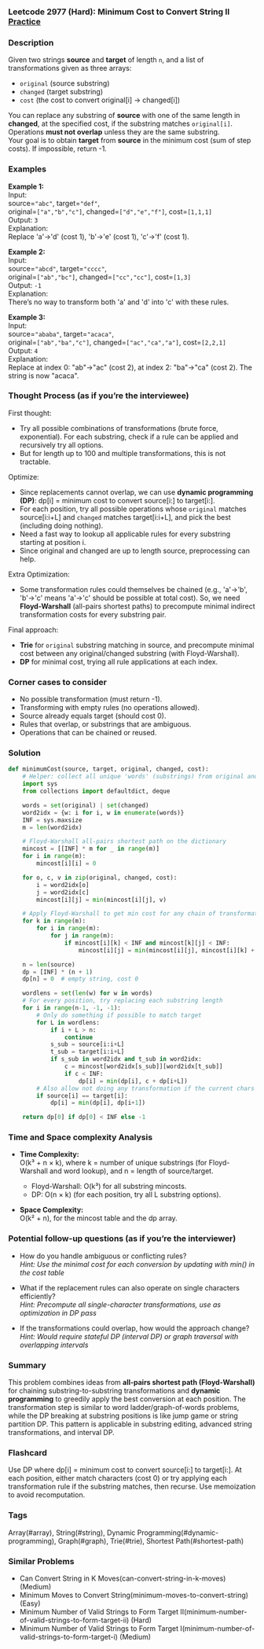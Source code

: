 ### Leetcode 2977 (Hard): Minimum Cost to Convert String II [Practice](https://leetcode.com/problems/minimum-cost-to-convert-string-ii)

### Description  
Given two strings **source** and **target** of length `n`, and a list of transformations given as three arrays:  
- `original` (source substring)
- `changed` (target substring)
- `cost` (the cost to convert original[i] → changed[i])  

You can replace any substring of **source** with one of the same length in **changed**, at the specified cost, if the substring matches `original[i]`.  
Operations **must not overlap** unless they are the same substring.  
Your goal is to obtain **target** from **source** in the minimum cost (sum of step costs). If impossible, return -1.

### Examples  

**Example 1:**  
Input:  
source=`"abc"`, target=`"def"`,  
original=`["a","b","c"]`, changed=`["d","e","f"]`, cost=`[1,1,1]`  
Output: `3`  
Explanation:  
Replace 'a'→'d' (cost 1), 'b'→'e' (cost 1), 'c'→'f' (cost 1).

**Example 2:**  
Input:  
source=`"abcd"`, target=`"cccc"`,  
original=`["ab","bc"]`, changed=`["cc","cc"]`, cost=`[1,3]`  
Output: `-1`  
Explanation:  
There’s no way to transform both 'a' and 'd' into 'c' with these rules.

**Example 3:**  
Input:  
source=`"ababa"`, target=`"acaca"`,  
original=`["ab","ba","c"]`, changed=`["ac","ca","a"]`, cost=`[2,2,1]`  
Output: `4`  
Explanation:  
Replace at index 0: "ab"→"ac" (cost 2), at index 2: "ba"→"ca" (cost 2). The string is now "acaca".


### Thought Process (as if you’re the interviewee)  
First thought:  
- Try all possible combinations of transformations (brute force, exponential). For each substring, check if a rule can be applied and recursively try all options.  
- But for length up to 100 and multiple transformations, this is not tractable.

Optimize:  
- Since replacements cannot overlap, we can use **dynamic programming (DP)**: dp[i] = minimum cost to convert source[i:] to target[i:].  
- For each position, try all possible operations whose `original` matches source[i:i+L] and `changed` matches target[i:i+L], and pick the best (including doing nothing).
- Need a fast way to lookup all applicable rules for every substring starting at position i.  
- Since original and changed are up to length source, preprocessing can help.

Extra Optimization:  
- Some transformation rules could themselves be chained (e.g., 'a'->'b', 'b'->'c' means 'a'->'c' should be possible at total cost). So, we need **Floyd-Warshall** (all-pairs shortest paths) to precompute minimal indirect transformation costs for every substring pair.

Final approach:  
- **Trie** for `original` substring matching in source, and precompute minimal cost between any original/changed substring (with Floyd-Warshall).
- **DP** for minimal cost, trying all rule applications at each index.


### Corner cases to consider  
- No possible transformation (must return -1).
- Transforming with empty rules (no operations allowed).
- Source already equals target (should cost 0).
- Rules that overlap, or substrings that are ambiguous.
- Operations that can be chained or reused.

### Solution

```python
def minimumCost(source, target, original, changed, cost):
    # Helper: collect all unique 'words' (substrings) from original and changed for mapping
    import sys
    from collections import defaultdict, deque

    words = set(original) | set(changed)
    word2idx = {w: i for i, w in enumerate(words)}
    INF = sys.maxsize
    m = len(word2idx)

    # Floyd-Warshall all-pairs shortest path on the dictionary
    mincost = [[INF] * m for _ in range(m)]
    for i in range(m):
        mincost[i][i] = 0

    for o, c, v in zip(original, changed, cost):
        i = word2idx[o]
        j = word2idx[c]
        mincost[i][j] = min(mincost[i][j], v)

    # Apply Floyd-Warshall to get min cost for any chain of transformations
    for k in range(m):
        for i in range(m):
            for j in range(m):
                if mincost[i][k] < INF and mincost[k][j] < INF:
                    mincost[i][j] = min(mincost[i][j], mincost[i][k] + mincost[k][j])

    n = len(source)
    dp = [INF] * (n + 1)
    dp[n] = 0  # empty string, cost 0

    wordlens = set(len(w) for w in words)
    # For every position, try replacing each substring length
    for i in range(n-1, -1, -1):
        # Only do something if possible to match target
        for L in wordlens:
            if i + L > n:
                continue
            s_sub = source[i:i+L]
            t_sub = target[i:i+L]
            if s_sub in word2idx and t_sub in word2idx:
                c = mincost[word2idx[s_sub]][word2idx[t_sub]]
                if c < INF:
                    dp[i] = min(dp[i], c + dp[i+L])
        # Also allow not doing any transformation if the current chars already match
        if source[i] == target[i]:
            dp[i] = min(dp[i], dp[i+1])

    return dp[0] if dp[0] < INF else -1
```

### Time and Space complexity Analysis  

- **Time Complexity:**  
  O(k³ + n × k), where k = number of unique substrings (for Floyd-Warshall and word lookup), and n = length of source/target.  
  - Floyd-Warshall: O(k³) for all substring mincosts.  
  - DP: O(n × k) (for each position, try all L substring options).  

- **Space Complexity:**  
  O(k² + n), for the mincost table and the dp array.


### Potential follow-up questions (as if you’re the interviewer)  

- How do you handle ambiguous or conflicting rules?  
  *Hint: Use the minimal cost for each conversion by updating with min() in the cost table*

- What if the replacement rules can also operate on single characters efficiently?  
  *Hint: Precompute all single-character transformations, use as optimization in DP pass*

- If the transformations could overlap, how would the approach change?  
  *Hint: Would require stateful DP (interval DP) or graph traversal with overlapping intervals*


### Summary
This problem combines ideas from **all-pairs shortest path (Floyd-Warshall)** for chaining substring-to-substring transformations and **dynamic programming** to greedily apply the best conversion at each position. The transformation step is similar to word ladder/graph-of-words problems, while the DP breaking at substring positions is like jump game or string partition DP. This pattern is applicable in substring editing, advanced string transformations, and interval DP.


### Flashcard
Use DP where dp[i] = minimum cost to convert source[i:] to target[i:]. At each position, either match characters (cost 0) or try applying each transformation rule if the substring matches, then recurse. Use memoization to avoid recomputation.

### Tags
Array(#array), String(#string), Dynamic Programming(#dynamic-programming), Graph(#graph), Trie(#trie), Shortest Path(#shortest-path)

### Similar Problems
- Can Convert String in K Moves(can-convert-string-in-k-moves) (Medium)
- Minimum Moves to Convert String(minimum-moves-to-convert-string) (Easy)
- Minimum Number of Valid Strings to Form Target II(minimum-number-of-valid-strings-to-form-target-ii) (Hard)
- Minimum Number of Valid Strings to Form Target I(minimum-number-of-valid-strings-to-form-target-i) (Medium)